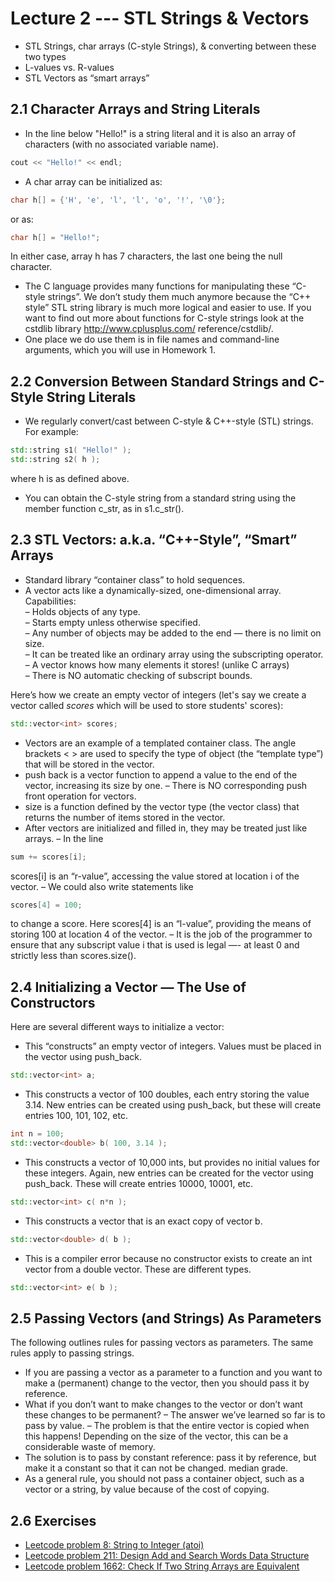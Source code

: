# Lecture 2 --- STL Strings & Vectors

- STL Strings, char arrays (C-style Strings), & converting between these two types
- L-values vs. R-values
- STL Vectors as “smart arrays”

## 2.1 Character Arrays and String Literals	

- In the line below "Hello!" is a string literal and it is also an array of characters (with no associated variable
name).
```cpp
cout << "Hello!" << endl;
```
- A char array can be initialized as:
```c
char h[] = {'H', 'e', 'l', 'l', 'o', '!', '\0'};
```
or as: 
```c
char h[] = "Hello!";
```
In either case, array h has 7 characters, the last one being the null character.
- The C language provides many functions for manipulating these “C-style strings”. We don’t study them much
anymore because the “C++ style” STL string library is much more logical and easier to use. If you want
to find out more about functions for C-style strings look at the cstdlib library http://www.cplusplus.com/
reference/cstdlib/.
- One place we do use them is in file names and command-line arguments, which you will use in Homework 1.

## 2.2 Conversion Between Standard Strings and C-Style String Literals

- We regularly convert/cast between C-style & C++-style (STL) strings. For example:

```cpp
std::string s1( "Hello!" );
std::string s2( h );
```

where h is as defined above.
- You can obtain the C-style string from a standard string using the member function c_str, as in s1.c_str().

## 2.3	STL Vectors: a.k.a. “C++-Style”, “Smart” Arrays

- Standard library “container class” to hold sequences.
- A vector acts like a dynamically-sized, one-dimensional array.  
 Capabilities:  
  – Holds objects of any type.  
  – Starts empty unless otherwise specified.  
  – Any number of objects may be added to the end — there is no limit on size.  
  – It can be treated like an ordinary array using the subscripting operator.  
  – A vector knows how many elements it stores! (unlike C arrays)  
  – There is NO automatic checking of subscript bounds.  

 Here’s how we create an empty vector of integers (let's say we create a vector called *scores* which will be used to store students' scores):
```cpp
std::vector<int> scores;
```
- Vectors are an example of a templated container class. The angle brackets < > are used to specify the type of object (the “template type”) that will be stored in the vector.
- push back is a vector function to append a value to the end of the vector, increasing its size by one. <!--This is an O(1) operation (on average).-->
– There is NO corresponding push front operation for vectors.
- size is a function defined by the vector type (the vector class) that returns the number of items stored in the vector.
- After vectors are initialized and filled in, they may be treated just like arrays.
– In the line
```cpp
sum += scores[i];
```
scores[i] is an “r-value”, accessing the value stored at location i of the vector.
– We could also write statements like
```cpp
scores[4] = 100;
```
to change a score. Here scores[4] is an “l-value”, providing the means of storing 100 at location 4 of the vector.
– It is the job of the programmer to ensure that any subscript value i that is used is legal —- at least 0 and strictly less than scores.size().

## 2.4 Initializing a Vector — The Use of Constructors
Here are several different ways to initialize a vector:
- This “constructs” an empty vector of integers. Values must be placed in the vector using push_back.
```cpp
std::vector<int> a;
```
- This constructs a vector of 100 doubles, each entry storing the value 3.14. New entries can be created using
push_back, but these will create entries 100, 101, 102, etc.
```cpp
int n = 100;
std::vector<double> b( 100, 3.14 );
```
- This constructs a vector of 10,000 ints, but provides no initial values for these integers. Again, new entries can
be created for the vector using push_back. These will create entries 10000, 10001, etc.
```cpp
std::vector<int> c( n*n );
```
- This constructs a vector that is an exact copy of vector b.
```cpp
std::vector<double> d( b );
```
- This is a compiler error because no constructor exists to create an int vector from a double vector. These are
different types.
```cpp
std::vector<int> e( b );
```

## 2.5	Passing Vectors (and Strings) As Parameters

The following outlines rules for passing vectors as parameters. The same rules apply to passing strings.
- If you are passing a vector as a parameter to a function and you want to make a (permanent) change to the
vector, then you should pass it by reference.
- What if you don’t want to make changes to the vector or don’t want these changes to be permanent?
  – The answer we’ve learned so far is to pass by value.
  – The problem is that the entire vector is copied when this happens! Depending on the size of the vector,
this can be a considerable waste of memory.
- The solution is to pass by constant reference: pass it by reference, but make it a constant so that it can not
be changed.
median grade.
- As a general rule, you should not pass a container object, such as a vector or a string, by value because of the
cost of copying.

## 2.6 Exercises

- [Leetcode problem 8: String to Integer (atoi)](https://leetcode.com/problems/string-to-integer-atoi/)
- [Leetcode problem 211: Design Add and Search Words Data Structure](https://leetcode.com/problems/design-add-and-search-words-data-structure/)
- [Leetcode problem 1662: Check If Two String Arrays are Equivalent](https://leetcode.com/problems/check-if-two-string-arrays-are-equivalent/)

